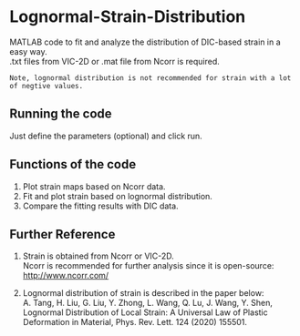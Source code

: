 # Lognormal-Strain-Distribution

MATLAB code to fit and analyze the distribution of DIC-based strain in a easy way.  
.txt files from VIC-2D or .mat file from Ncorr is required.

`Note, lognormal distribution is not recommended for strain with a lot of negtive values.`


Running the code
-----------------------------------------------------------------------------------------
Just define the parameters (optional) and click run.


Functions of the code
-----------------------------------------------------------------------------------------
1. Plot strain maps based on Ncorr data.
2. Fit and plot strain based on lognormal distribution.
3. Compare the fitting results with DIC data.


Further Reference
-----------------------------------------------------------------------------------------
1. Strain is obtained from Ncorr or VIC-2D.  
Ncorr is recommended for further analysis since it is open-source: http://www.ncorr.com/

2. Lognormal distribution of strain is described in the paper below:  
  A. Tang, H. Liu, G. Liu, Y. Zhong, L. Wang, Q. Lu, J. Wang, Y. Shen, Lognormal Distribution of Local Strain: A Universal Law of Plastic Deformation in Material, Phys. Rev. Lett. 124 (2020) 155501.
